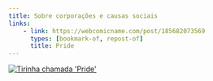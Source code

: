 ```yaml
---
title: Sobre corporações e causas sociais
links:
    - link: https://webcomicname.com/post/185682073569
      types: [bookmark-of, repost-of]
      title: Pride
---
```


[![Tirinha chamada 'Pride'](https://66.media.tumblr.com/c8782eaa5a5bba34cbdf884e31363bc0/tumblr_ptb00xA39I1qg1n95_1280.png)](https://webcomicname.com/post/185682073569)
